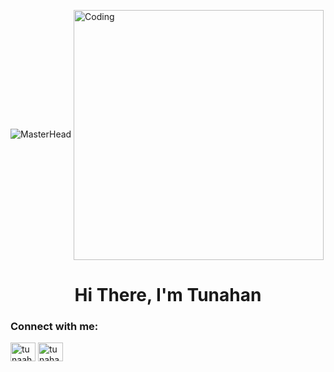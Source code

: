 ![MasterHead](https://media.giphy.com/media/mHjjxCf4MOqsw/giphy.gif)
<img align="center" alt="Coding" width="400" src="https://media.giphy.com/media/mHjjxCf4MOqsw/giphy.gif">
<h1 align="center">Hi There, I'm Tunahan</h1>
<h3 align="left">Connect with me:</h3>
<p align="left">
<a href="https://twitter.com/tunaahan_" target="blank"><img align="center" src="https://raw.githubusercontent.com/rahuldkjain/github-profile-readme-generator/master/src/images/icons/Social/twitter.svg" alt="tunaahan_" height="30" width="40" /></a>
<a href="https://linkedin.com/in/tunahan-ugrasir" target="blank"><img align="center" src="https://raw.githubusercontent.com/rahuldkjain/github-profile-readme-generator/master/src/images/icons/Social/linked-in-alt.svg" alt="tunahan-ugrasir" height="30" width="40" /></a>
</p>
